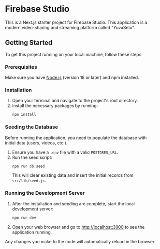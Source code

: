 # Firebase Studio

This is a Next.js starter project for Firebase Studio. This application is a modern video-sharing and streaming platform called "YuvaSetu".

## Getting Started

To get this project running on your local machine, follow these steps:

### Prerequisites

Make sure you have [Node.js](https://nodejs.org/) (version 18 or later) and npm installed.

### Installation

1.  Open your terminal and navigate to the project's root directory.
2.  Install the necessary packages by running:
    ```bash
    npm install
    ```

### Seeding the Database

Before running the application, you need to populate the database with initial data (users, videos, etc.).

1.  Ensure you have a `.env` file with a valid `POSTGRES_URL`.
2.  Run the seed script:
    ```bash
    npm run db:seed
    ```
    This will clear existing data and insert the initial records from `src/lib/seed.js`.

### Running the Development Server

1.  After the installation and seeding are complete, start the local development server:
    ```bash
    npm run dev
    ```
2.  Open your web browser and go to [http://localhost:3000](http://localhost:3000) to see the application running.

Any changes you make to the code will automatically reload in the browser.
